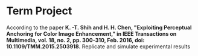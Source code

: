 # Term Project

According to the paper **K. -T. Shih and H. H. Chen, "Exploiting Perceptual Anchoring for Color Image Enhancement," in IEEE Transactions on Multimedia, vol. 18, no. 2, pp. 300-310, Feb. 2016, doi: 10.1109/TMM.2015.2503918.** Replicate and simulate experimental results
